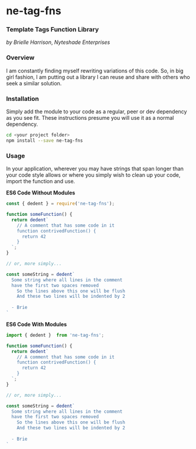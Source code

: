 # ne-tag-fns
### **Template Tags Function Library**
_by Brielle Harrison_, _Nyteshade Enterprises_ 

### **Overview**

I am constantly finding myself rewriting variations of this code. So, in big girl fashion, I am putting out a library I can reuse and share with others who seek a similar solution.

### **Installation**

Simply add the module to your code as a regular, peer or dev dependency as you see fit. These instructions presume you will use it as a normal dependency.

```sh
cd <your project folder>
npm install --save ne-tag-fns 
```

### **Usage**

In your application, wherever you may have strings that span longer than your code style allows or where you simply wish to clean up your code, import the function and use.

**ES6 Code Without Modules**

```javascript
const { dedent } = require('ne-tag-fns');

function someFunction() {
  return dedent`
    // A comment that has some code in it
    function contrivedFunction() {
      return 42
    }
  `;
}

// or, more simply...

const someString = dedent`
  Some string where all lines in the comment
  have the first two spaces removed
    So the lines above this one will be flush
    And these two lines will be indented by 2
  
  - Brie
`
```

**ES6 Code With Modules**

```javascript
import { dedent }  from 'ne-tag-fns';

function someFunction() {
  return dedent`
    // A comment that has some code in it
    function contrivedFunction() {
      return 42
    }
  `;
}

// or, more simply...

const someString = dedent`
  Some string where all lines in the comment
  have the first two spaces removed
    So the lines above this one will be flush
    And these two lines will be indented by 2
  
  - Brie
`
```